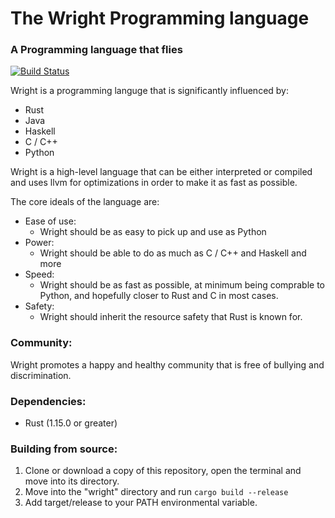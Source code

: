 # The Wright Programming language
### A Programming language that flies

[![Build Status](https://travis-ci.org/Alfriadox/Wright-lang.svg?branch=master)](https://travis-ci.org/Alfriadox/Wright-lang)

Wright is a programming languge 
that is significantly influenced by:
* Rust
* Java
* Haskell
* C / C++
* Python

Wright is a high-level language that can be either interpreted 
or compiled and uses llvm for optimizations in order to make it as 
fast as possible. 

The core ideals of the language are:
* Ease of use:
    * Wright should be as easy to pick up and use as Python
* Power:
    * Wright should be able to do as much as C / C++ and Haskell and more
* Speed: 
    * Wright should be as fast as possible, at minimum being comprable to Python, and hopefully closer to Rust and C in most cases.
* Safety:
    * Wright should inherit the resource safety that Rust is known for.
    
    
### Community:
Wright promotes a happy and healthy community that is free of bullying and discrimination. 

### Dependencies:
* Rust (1.15.0 or greater)

### Building from source:
1. Clone or download a copy of this repository, open the terminal and move into its directory.
2. Move into the "wright" directory and run `cargo build --release`
3. Add target/release to your PATH environmental variable.
